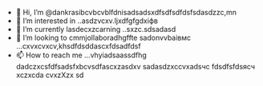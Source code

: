 - 👋 Hi, I’m @dankrasibcvbcvblfdnisadsadsxdfsdfsdfdsfsdasdzzc,mn
- 👀 I’m interested in ..asdzvcxv.ljxdfgfgdxіфв
- 🌱 I’m currently lasdecxzcarning ..sxzc.sdsadasd
- 💞️ I’m looking to cmmjollaboradhgffte sadonvvbаівмс ...cxvxcvxcv,khsdfdsddascxfdsadfdsf
- 📫 How to reach me ...vhyiadsaassdfhg
dadczxcsfdfsadsfxbcvsdfascxzasdxv
sadasdzxccvxadsчс
fdsdfsfdsясч
xczxcda
cvxzXzx
sd
